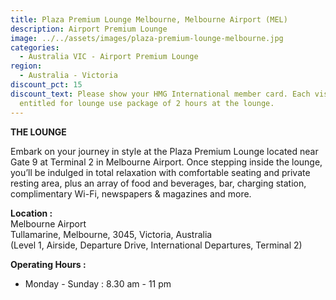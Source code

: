 ```yaml
---
title: Plaza Premium Lounge Melbourne, Melbourne Airport (MEL)
description: Airport Premium Lounge
image: ../../assets/images/plaza-premium-lounge-melbourne.jpg
categories:
  - Australia VIC - Airport Premium Lounge
region:
  - Australia - Victoria
discount_pct: 15
discount_text: Please show your HMG International member card. Each visit is
  entitled for lounge use package of 2 hours at the lounge.
---
```

**THE LOUNGE**

Embark on your journey in style at the Plaza Premium Lounge located near Gate 9 at Terminal 2 in Melbourne Airport. Once stepping inside the lounge, you’ll be indulged in total relaxation with comfortable seating and private resting area, plus an array of food and beverages, bar, charging station, complimentary Wi-Fi, newspapers & magazines and more. 

**Location :**\
Melbourne Airport\
Tullamarine, Melbourne, 3045, Victoria, Australia\
(Level 1, Airside, Departure Drive, International Departures, Terminal 2)

**Operating Hours :**

* Monday - Sunday : 8.30 am - 11 pm
